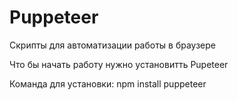 # Puppeteer
Скрипты для автоматизации работы в браузере

Что бы начать работу нужно установитть Pupeteer 

Команда для установки: npm install puppeteer

